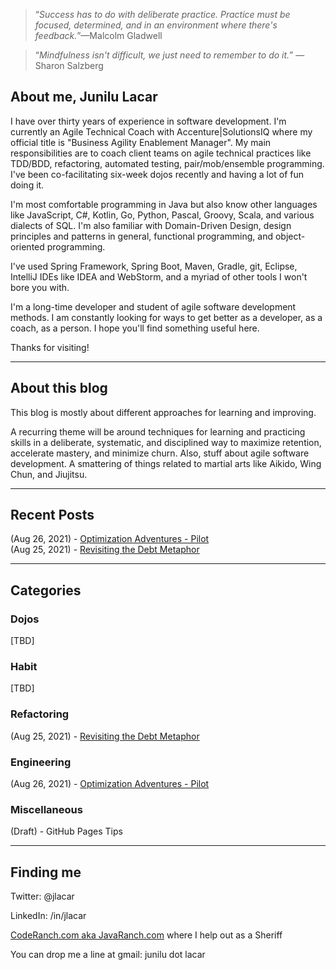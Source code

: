 > &ldquo;_Success has to do with deliberate practice. Practice must be focused,
> determined, and in an environment where there's feedback._&rdquo;&mdash;Malcolm Gladwell

> &ldquo;_Mindfulness isn't difficult, we just need to remember to do it._&rdquo;
> &mdash;Sharon Salzberg

## About me, Junilu Lacar

I have over thirty years of experience in software development. I'm currently an Agile Technical Coach 
with Accenture|SolutionsIQ where my official title is "Business Agility Enablement Manager". My main 
responsibilities are to coach client teams on agile technical practices like TDD/BDD, refactoring, automated 
testing, pair/mob/ensemble programming. I've been co-facilitating six-week dojos recently and having a lot of fun 
doing it. 

I'm most comfortable programming in Java but also know other languages like JavaScript, C#, Kotlin, Go, Python, Pascal, 
Groovy, Scala, and various dialects of SQL. I'm also familiar with Domain-Driven Design, design principles and 
patterns in general, functional programming, and object-oriented programming. 

I've used Spring Framework, Spring Boot, Maven, Gradle, git, Eclipse, IntelliJ IDEs like IDEA and WebStorm, and a 
myriad of other tools I won't bore you with. 

I'm a long-time developer and student of agile software development methods. I am constantly looking for ways to get
better as a developer, as a coach, as a person. I hope you'll find something useful here. 

Thanks for visiting!

----
## About this blog

This blog is mostly about different approaches for learning and improving. 

A recurring theme will be around techniques for learning and practicing skills in a deliberate, systematic, and 
disciplined way to maximize retention, accelerate mastery, and minimize churn. Also, stuff about agile software 
development. A smattering of things related to martial arts like Aikido, Wing Chun, and Jiujitsu.

----
## Recent Posts

(Aug 26, 2021) - [Optimization Adventures - Pilot](coding/premature-optimization-1.md)  
(Aug 25, 2021) - [Revisiting the Debt Metaphor](refactoring/revisiting-tech-debt.md)  

----
## Categories 

### Dojos

[TBD]

### Habit

[TBD]

### Refactoring

(Aug 25, 2021) - [Revisiting the Debt Metaphor](refactoring/revisiting-tech-debt.md)  

### Engineering

(Aug 26, 2021) - [Optimization Adventures - Pilot](coding/premature-optimization-1.md)  

### Miscellaneous

(Draft) - GitHub Pages Tips

----
## Finding me 

Twitter: @jlacar

LinkedIn: /in/jlacar

[CodeRanch.com aka JavaRanch.com](https://coderanch.com) where I help out as a Sheriff

You can drop me a line at gmail: junilu dot lacar
